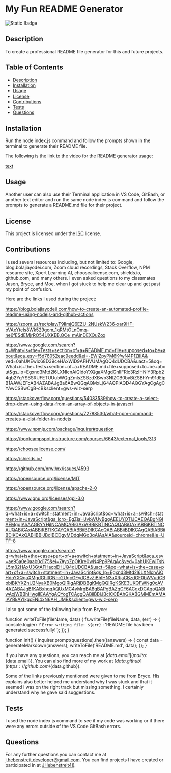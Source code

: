 
  # My Fun README Generator

  ![Static Badge](https://img.shields.io/badge/License-ISC-darkred)

  ## Description

  To create a professional README file generator for this and future projects.

  ## Table of Contents

- [Description](#description)
- [Installation](#installation)
- [Usage](#usage)
- [License](#license)
- [Contributions](#contributions)
- [Tests](#tests)
- [Questions](#questions)

## Installation

Run the node index.js command and follow the prompts shown in the terminal to generate their README file.

The following is the link to the video for the README generator usage:

[text](https://drive.google.com/file/d/1myABEeAHp3rn4_aldhNZ0I6DAuj-p4nd/view?usp=sharing)

## Usage

Another user can also use their Terminal application in VS Code, GitBash, or another text editor and run the same node index.js command and follow the prompts to generate a README.md file for their project.





## License
  This project is licensed under the [ISC](https://opensource.org/license/isc-license-txt) license.

## Contributions

I used several resources including, but not limited to: Google, blog.bolajiayodei.com, Zoom cloud recordings, Stack Overflow, NPM resource site, Xpert Learning AI, choosealicense.com, shields.io, github.com, and many others. I even asked questions to my classmates Jason, Bryce, and Moe, when I got stuck to help me clear up and get past my point of confusion.

Here are the links I used during the project:

https://blog.bolajiayodeji.com/how-to-create-an-automated-profile-readme-using-nodejs-and-github-actions

https://zoom.us/rec/play/F9IImjQ6EZU-2NUskW236-xar9HF-pVAeYteIs8Wk529gom_1qRMtOLnOmq-ne6fESdEMjrRO54UXKEB.QCe_mAinDEXQuZox

https://www.google.com/search?q=What+is+the+Tests+section+of+a+README.md+file+supposed+to+be+about&sca_esv=f5d76052eac9eedd&ei=-EWlZpyPM6KfwN4P1ZiIIA&
ved=0ahUKEwic68D39ceHAxWiD9AFHVUMAgQQ4dUDCBA&uact=5&oq=What+is+the+Tests+section+of+a+README.md+file+supposed+to+be+about&gs_lp=Egxnd3Mtd2l6LXNlcnAiQldoYXQgaXMgdGhlIFRlc3RzIHNlY3Rpb24gb2YgYSBSRUFETUUubWQgZmlsZSBzdXBwb3NlZCB0byBiZSBhYm91dEipB1AAWJEFcAB4AZABAJgBa6ABwQGqAQMxLjG4AQPIAQD4AQGYAgCgAgCYAwCSBwCgB-cB&sclient=gws-wiz-serp

https://stackoverflow.com/questions/54083539/how-to-create-a-select-drop-down-using-data-from-an-array-of-objects-in-javascri

https://stackoverflow.com/questions/72788530/what-npm-command-creates-a-dist-folder-in-nodejs

https://www.npmjs.com/package/inquirer#question

https://bootcampspot.instructure.com/courses/6643/external_tools/313

https://choosealicense.com/

https://shields.io/

https://github.com/nrwl/nx/issues/4593

https://opensource.org/license/MIT

https://opensource.org/license/apache-2-0

https://www.gnu.org/licenses/gpl-3.0

https://www.google.com/search?q=what+is+a+switch+statment+in+JavaScript&oq=what+is+a+switch+statment+in+JavaScript&gs_lcrp=EgZjaHJvbWUyBggAEEUYOTIJCAEQABgNGIAEMggIAhAAGBYYHjINCAMQABiGAxiABBiKBTINCAQQABiGAxiABBiKBTINCAUQABiGAxiABBiKBTIKCAYQABiABBiiBDIKCAcQABiABBiiBDIKCAgQABiABBiiBDIKCAkQABiiBBiJBdIBCDgyMDdqMGo3qAIAsAIA&sourceid=chrome&ie=UTF-8

https://www.google.com/search?q=what+is+the+case+part+of+a+switch+statment+in+JavaScript&sca_esv=ae95a0e0aab0d175&ei=7AyoZpOKIre0wN4Pp9PAqAc&ved=0ahUKEwiTsNL5m82HAxU3GtAFHacpEHUQ4dUDCBA&uact=5&oq=what+is+the+case+part+of+a+switch+statment+in+JavaScript&gs_lp=Egxnd3Mtd2l6LXNlcnAiOHdoYXQgaXMgdGhlIGNhc2UgcGFydCBvZiBhIHN3aXRjaCBzdGF0bWVudCBpbiBKYXZhU2NyaXB0MgoQIRigARjDBBgKMgQQIRgKSKE3UKQFWNg0cAV4AZABAJgBfKABxhqqAQUxMC4yMrgBA8gBAPgBAZgCF6ACgxDCAgoQABiwAxjWBBhHwgIIEAAYgAQYogTCAggQABiiBBiJBcICCBAhGKABGMMEmAMAiAYBkAYIkgcENi4xN6AH_JMB&sclient=gws-wiz-serp


I also got some of the following help from Bryce:

function writeToFile(fileName, data) {
    fs.writeFile(fileName, data, (err) => {
      console.log(err ? `Error writing file: ${err}` : 'README file has been generated successfully!');
    });
  }

function init() {
    inquirer.prompt(questions).then((answers) => {
      const data = generateMarkdown(answers);
      writeToFile('README.md', data);
    });
  }

  If you have any questions, you can reach me at [${data.email}](mailto:${data.email}). You can also find more of my work at [${data.github}](https://github.com/${data.github}).

  Some of the links previously mentioned were given to me from Bryce. His explains also better helped me understand why I was stuck and that it seemed I was on the right track but missing something. I certainly understand why he gave said suggestions.


## Tests

I used the node index.js command to see if my code was working or if there were any errors outside of the VS Code GitBash errors.
  
## Questions

For any further questions you can contact me at [j.hebenstreit.developer@gmail.com](mailto:j.hebenstreit.developer@gmail.com). You can find projects I have created or participated in at [JHebenstreit48](https://github.com/JHebenstreit48).

